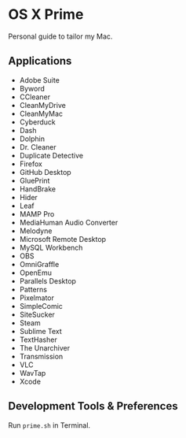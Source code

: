 # OS X Prime
Personal guide to tailor my Mac.

## Applications

- Adobe Suite
- Byword
- CCleaner
- CleanMyDrive
- CleanMyMac
- Cyberduck
- Dash
- Dolphin
- Dr. Cleaner
- Duplicate Detective
- Firefox
- GitHub Desktop
- GluePrint
- HandBrake
- Hider
- Leaf
- MAMP Pro
- MediaHuman Audio Converter
- Melodyne
- Microsoft Remote Desktop
- MySQL Workbench
- OBS
- OmniGraffle
- OpenEmu
- Parallels Desktop
- Patterns
- Pixelmator
- SimpleComic
- SiteSucker
- Steam
- Sublime Text
- TextHasher
- The Unarchiver
- Transmission
- VLC
- WavTap
- Xcode

## Development Tools & Preferences

Run `prime.sh` in Terminal.